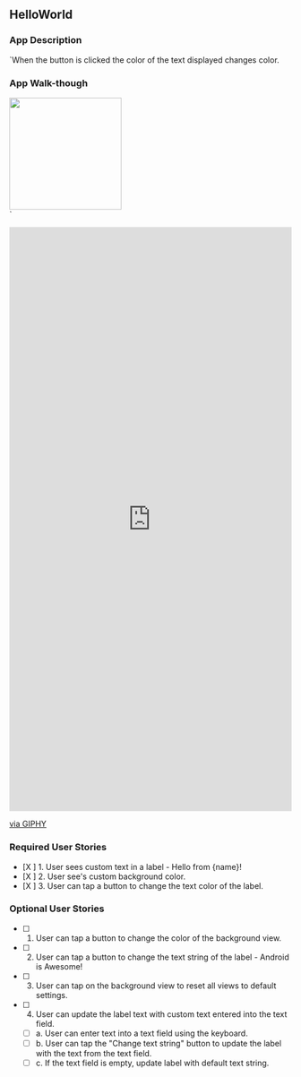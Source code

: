 ## HelloWorld

### App Description
`When the button is clicked the color of the text displayed changes color.

### App Walk-though

<img src=https://i.imgur.com/7l53r9A.gif width=200><br>
`<div style="width:100%;height:0;padding-bottom:207%;position:relative;"><iframe src="https://giphy.com/embed/tY7Y9Jav8djlYNpyyJ" width="100%" height="100%" style="position:absolute" frameBorder="0" class="giphy-embed" allowFullScreen></iframe></div><p><a href="https://giphy.com/gifs/tY7Y9Jav8djlYNpyyJ">via GIPHY</a></p>

### Required User Stories
- [X ] 1. User sees custom text in a label - Hello from {name}!
- [X ] 2. User see's custom background color.
- [X ] 3. User can tap a button to change the text color of the label.

### Optional User Stories
- [ ] 1. User can tap a button to change the color of the background view.  
- [ ] 2. User can tap a button to change the text string of the label - Android is Awesome!  
- [ ] 3. User can tap on the background view to reset all views to default settings.  
- [ ] 4. User can update the label text with custom text entered into the text field.  
   - [ ] a. User can enter text into a text field using the keyboard.  
   - [ ] b. User can tap the "Change text string" button to update the label with the text from the text field.  
   - [ ] c. If the text field is empty, update label with default text string. 
